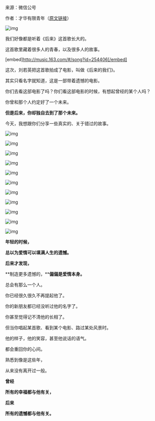 来源：微信公号

作者：才华有限青年（[原文链接](https://mp.weixin.qq.com/s/cFteyUw29FcVN5mGqutnHg)）

![img](https://static.jindll.com/notes/640-1578222687336.jfif)

我们好像都是听着《后来》这首歌长大的。

这首歌里藏着很多人的青春，以及很多人的故事。

[embed]http://music.163.com/#/song?id=254406[/embed]

这次，刘若英把这首歌拍成了电影，叫做《后来的我们》。

其实只看名字就知道，这是一部带着遗憾的电影。

你们去看这部电影了吗？你们看这部电影的时候，有想起曾经的某个人吗？

你曾和那个人约定好了一个未来。

**但是后来，你却独自去到了那个未来。**

今天，我想跟你们分享一些真实的、关于错过的故事。

![img](https://static.jindll.com/notes/640.jfif)

![img](https://static.jindll.com/notes/640.jfif)

![img](https://static.jindll.com/notes/640.jfif)

![img](https://static.jindll.com/notes/640.jfif)

![img](https://static.jindll.com/notes/640-1578222687317.jfif)

![img](https://static.jindll.com/notes/640-1578222687338.jfif)

![img](https://static.jindll.com/notes/640-1578222687339.jfif)

![img](https://static.jindll.com/notes/640-1578222687339.jfif)

![img](https://static.jindll.com/notes/640-1578222687388.jfif)

![img](https://static.jindll.com/notes/640-1578222687388.jfif)

![img](https://mmbiz.qpic.cn/mmbiz_jpg/Ljib4So7yuWia53GBMQcujfIhHtzCWFH0Dn3iaZFYXZHBdGOiaalwQQsgaam8zJgmsGp7CslFsLibdZHicjMWXhGDcAg/640?wx_fmt=jpeg)

**年轻的时候，**

**总以为爱情可以填满人生的遗憾。**

**后来才发现，**

**制造更多遗憾的，****偏偏是爱情本身。**

总会有那么一个人。

你已经很久很久不再提起他了。

你的新朋友都已经没听过他的名字了。

你甚至觉得记不清他的长相了。

但当你唱起某首歌、看到某个电影、路过某处风景时。

他的样子，他的笑容，甚至他说话的语气。

都会重回你的心间。

熟悉到像是这些年，

从来没有离开过一般。

**曾经**

**所有的幸福都与他有关，**

**后来**

**所有的遗憾都与他有关。**